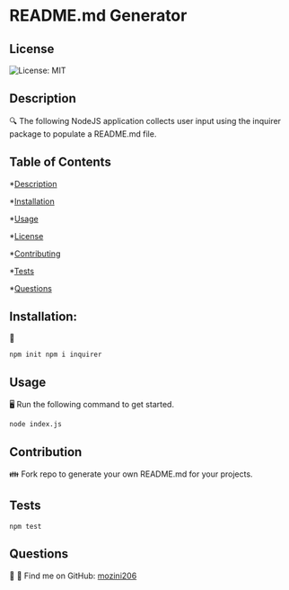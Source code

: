 # README.md Generator

## License

![License: MIT](https://img.shields.io/badge/License-MIT-yellow.svg)
     
## Description
     
🔍 The following NodeJS application collects user input using the inquirer package to populate a README.md file. 
  
## Table of Contents
  
*[Description](#description)

*[Installation](#installation)

*[Usage](#usage)

*[License](#license)

*[Contributing](#contribution)

*[Tests](#tests)

*[Questions](#questions)

  
     
## Installation:
💾
```
npm init npm i inquirer
```



## Usage
🖥️
Run the following command to get started.
```
node index.js
```



## Contribution

👪 Fork repo to generate your own README.md for your projects.


## Tests
```
npm test
```


## Questions

🤔 📧 Find me on GitHub: [mozini206](https://github.com/mozini206)

